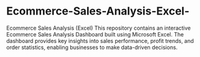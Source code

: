 # Ecommerce-Sales-Analysis-Excel-
Ecommerce Sales Analysis (Excel) This repository contains an interactive Ecommerce Sales Analysis Dashboard built using Microsoft Excel. The dashboard provides key insights into sales performance, profit trends, and order statistics, enabling businesses to make data-driven decisions.
